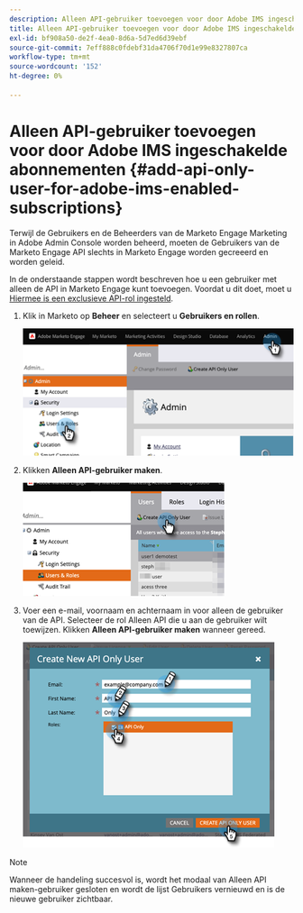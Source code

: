 ```yaml
---
description: Alleen API-gebruiker toevoegen voor door Adobe IMS ingeschakelde abonnementen - Marketo Docs - Productdocumentatie
title: Alleen API-gebruiker toevoegen voor door Adobe IMS ingeschakelde abonnementen
exl-id: bf908a50-de2f-4ea0-8d6a-5d7ed6d39ebf
source-git-commit: 7eff888c0fdebf31da4706f70d1e99e8327807ca
workflow-type: tm+mt
source-wordcount: '152'
ht-degree: 0%

---
```


# Alleen API-gebruiker toevoegen voor door Adobe IMS ingeschakelde abonnementen {#add-api-only-user-for-adobe-ims-enabled-subscriptions}

Terwijl de Gebruikers en de Beheerders van de Marketo Engage Marketing in Adobe Admin Console worden beheerd, moeten de Gebruikers van de Marketo Engage API slechts in Marketo Engage worden gecreeerd en worden geleid.

In de onderstaande stappen wordt beschreven hoe u een gebruiker met alleen de API in Marketo Engage kunt toevoegen. Voordat u dit doet, moet u [Hiermee is een exclusieve API-rol ingesteld](/help/marketo/product-docs/administration/users-and-roles/create-an-api-only-user-role.md).

1. Klik in Marketo op **Beheer** en selecteert u **Gebruikers en rollen**.

   ![](assets/add-api-only-user-for-adobe-ims-1.png)

1. Klikken **Alleen API-gebruiker maken**.

   ![](assets/add-api-only-user-for-adobe-ims-2.png)

1. Voer een e-mail, voornaam en achternaam in voor alleen de gebruiker van de API.  Selecteer de rol Alleen API die u aan de gebruiker wilt toewijzen. Klikken **Alleen API-gebruiker maken** wanneer gereed.

   ![](assets/add-api-only-user-for-adobe-ims-3.png)

>[!NOTE]
>
>Wanneer de handeling succesvol is, wordt het modaal van Alleen API maken-gebruiker gesloten en wordt de lijst Gebruikers vernieuwd en is de nieuwe gebruiker zichtbaar.
